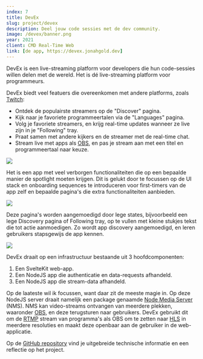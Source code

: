 ```yaml
---
index: 7
title: DevEx
slug: project/devex
description: Deel jouw code sessies met de dev community.
image: /devex/banner.png
year: 2021
client: CMD Real-Time Web
link: [de app, https://devex.jonahgold.dev]
---
```


<script>
  import Image from '$lib/components/atoms/Image.svelte'
</script>

DevEx is een live-streaming platform voor developers die hun code-sessies willen delen met de wereld. Het is dé live-streaming platform voor programmeurs.

DevEx biedt veel featuers die overeenkomen met andere platforms, zoals [Twitch][twitch]:

- Ontdek de populairste streamers op de "Discover" pagina.
- Kijk naar je favoriete programmeertalen via de "Languages" pagina.
- Volg je favoriete streamers, en krijg real-time updates wanneer ze live zijn in je "Following" tray.
- Praat samen met andere kijkers en de streamer met de real-time chat.
- Stream live met apps als [OBS][obs], en pas je stream aan met een titel en programmeertaal naar keuze.

<Image lazy format="caption" src="/devex/profile.png" caption="Op je profiel pagina kan je alles aan je stream veranderen." />

Het is een app met veel verborgen functionaliteiten die op een bepaalde manier de spotlight moeten krijgen. Dit is gelukt door te focussen op de UI stack en onboarding sequences te introduceren voor first-timers van de app zelf en bepaalde pagina's die extra functionaliteiten aanbieden.

<Image lazy format="caption" src="/devex/zero-state.png" caption="Empty states zorgen ervoor dat er altijd wat te doen is." />

Deze pagina's worden aangemoedigd door lege states, bijvoorbeeld een lege Discovery pagina of Following tray, op te vullen met kleine stukjes tekst die tot actie aanmoedigen. Zo wordt app discovery aangemoedigd, en leren gebruikers stapsgewijs de app kennen.

<Image lazy format="caption" src="/devex/onboarding.png" caption="Onboardings verwelkomen gebruikers en introduceren belangrijke features van de site." />

DevEx draait op een infrastructuur bestaande uit 3 hoofdcomponenten:

1. Een SvelteKit web-app.
2. Een NodeJS app die authenticatie en data-requests afhandeld.
3. Een NodeJS app die stream-data afhandeld.

Op de laateste wil ik focussen, want daar zit de meeste magie in. Op deze NodeJS server draait namelijk een package genaamde [Node Media Server][nms] (NMS). NMS kan video-streams ontvangen van meerdere plekken, waaronder [OBS][obs], en deze terugsturen naar gebruikers. DevEx gebruikt dit om de [RTMP][rtmp] stream van programma's als OBS om te zetten naar [HLS][hls] in meerdere resoluties en maakt deze openbaar aan de gebruiker in de web-applicatie.

Op de [GitHub repository][repo] vind je uitgebreide technische informatie en een reflectie op het project.

[twitch]: https://twitch.tv
[obs]: https://obsproject.com
[rtmp]: https://en.wikipedia.org/wiki/Real-Time_Messaging_Protocol
[hls]: https://en.wikipedia.org/wiki/HTTP_Live_Streaming
[repo]: https://github.com/theonejonahgold/devex
[nms]: https://github.com/illuspas/Node-Media-Server
